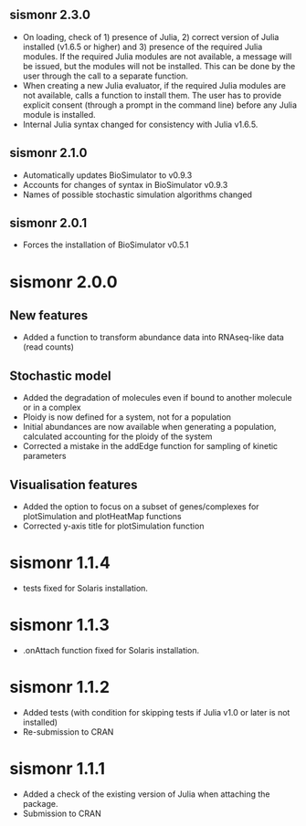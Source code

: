 ## sismonr 2.3.0
* On loading, check of 1) presence of Julia, 2) correct version of Julia installed (v1.6.5 or higher) and 3) presence of the required Julia modules. If the required Julia modules are not available, a message will be issued, but the modules will not be installed. This can be done by the user through the call to a separate function.
* When creating a new Julia evaluator, if the required Julia modules are not available, calls a function to install them. The user has to provide explicit consent (through a prompt in the command line) before any Julia module is installed.
* Internal Julia syntax changed for consistency with Julia v1.6.5.

## sismonr 2.1.0
* Automatically updates BioSimulator to v0.9.3
* Accounts for changes of syntax in BioSimulator v0.9.3
* Names of possible stochastic simulation algorithms changed

## sismonr 2.0.1
* Forces the installation of BioSimulator v0.5.1

# sismonr 2.0.0

## New features
* Added a function to transform abundance data into RNAseq-like data (read counts)

## Stochastic model
* Added the degradation of molecules even if bound to another molecule or in a complex
* Ploidy is now defined for a system, not for a population
* Initial abundances are now available when generating a population, calculated accounting for the ploidy of the system
* Corrected a mistake in the addEdge function for sampling of kinetic parameters

## Visualisation features
* Added the option to focus on a subset of genes/complexes for plotSimulation and plotHeatMap functions
* Corrected y-axis title for plotSimulation function

# sismonr 1.1.4
* tests fixed for Solaris installation.

# sismonr 1.1.3
* .onAttach function fixed for Solaris installation.

# sismonr 1.1.2
* Added tests (with condition for skipping tests if Julia v1.0 or later is not installed)
* Re-submission to CRAN


# sismonr 1.1.1
* Added a check of the existing version of Julia when attaching the package.
* Submission to CRAN
